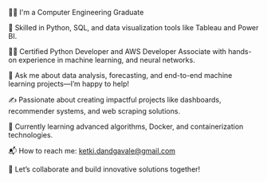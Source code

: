 👩‍🎓 I'm a Computer Engineering Graduate

🔭 Skilled in Python, SQL, and data visualization tools like Tableau and Power BI.

👩‍💻 Certified Python Developer and AWS Developer Associate with hands-on experience in machine learning, and neural networks.

💬 Ask me about data analysis, forecasting, and end-to-end machine learning projects—I’m happy to help!

✍ Passionate about creating impactful projects like dashboards, recommender systems, and web scraping solutions.

🌱 Currently learning advanced algorithms, Docker, and containerization technologies.

📬 How to reach me: ketki.dandgavale@gmail.com

💪 Let’s collaborate and build innovative solutions together!
